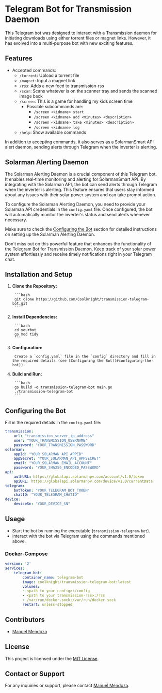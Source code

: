 # Telegram Bot for Transmission Daemon

This Telegram bot was designed to interact with a Transmission daemon for initiating downloads using either torrent files or magnet links. However, it has evolved into a multi-purpose bot with new exciting features.

## Features

- Accepted commands:
  - `/torrent`: Upload a torrent file
  - `/magnet`: Input a magnet link
  - `/rss`: Adds a new feed to transmission-rss
  - `/scan`: Scans whatever is on the scanner tray and sends the scanned image back
  - `/screen`: This is a game for handling my kids screen time
    - Possible subcommands are:
	  -  `/screen <kidname> start`
	  -  `/screen <kidname> add <minutes> <description>`
	  -  `/screen <kidname> take <minutes> <description>`
	  -  `/screen <kidname> log`
  - `/help`: Show available commands

In addition to accepting commands, it also serves as a SolarmanSmart API alert daemon, sending alerts through Telegram when the inverter is alerting.

## Solarman Alerting Daemon
The Solarman Alerting Daemon is a crucial component of this Telegram bot. It enables real-time monitoring and alerting for SolarmanSmart API. By integrating with the Solarman API, the bot can send alerts through Telegram when the inverter is alerting. This feature ensures that users stay informed about any issues with their solar power system and can take prompt action.

To configure the Solarman Alerting Daemon, you need to provide your Solarman API credentials in the `config.yaml` file. Once configured, the bot will automatically monitor the inverter's status and send alerts whenever necessary.

Make sure to check the [Configuring the Bot](#configuring-the-bot) section for detailed instructions on setting up the Solarman Alerting Daemon.

Don't miss out on this powerful feature that enhances the functionality of the Telegram Bot for Transmission Daemon. Keep track of your solar power system effortlessly and receive timely notifications right in your Telegram chat.

## Installation and Setup

1. **Clone the Repository:**

        ```bash
        git clone https://github.com/Coolknight/transmission-telegram-bot.git
        ```

2. **Install Dependencies:**

        ```bash
        cd yourbot
        go mod tidy
        ```

3. **Configuration:**

        Create a `config.yaml` file in the `config` directory and fill in the required details (see [Configuring the Bot](#configuring-the-bot)).

4. **Build and Run:**

        ```bash
        go build -o transmission-telegram-bot main.go
        ./transmission-telegram-bot
        ```

## Configuring the Bot

Fill in the required details in the `config.yaml` file:

```yaml
transmission:
    url: "transmission_server_ip_address"
    user: "YOUR_TRANSMISSION_USERNAME"
    password: "YOUR_TRANSMISSION_PASSWORD"
solarman:
    appId: "YOUR_SOLARMAN_API_APPID"
    appSecret: "YOUR_SOLARMAN_API_APPSECRET"
    email: "YOUR_SOLARMAN_EMAIL_ACCOUNT"
    password: "YOUR_SHA256_ENCODED_PASSWORD"
api:
    authURL: https://globalapi.solarmanpv.com/account/v1.0/token
    apiURL: https://globalapi.solarmanpv.com/device/v1.0/currentData
telegram:
    botToken: "YOUR_TELEGRAM_BOT_TOKEN"
    chatID: "YOUR_TELEGRAM_CHATID"
device:
    deviceSn: "YOUR_DEVICE_SN"
```

## Usage

- Start the bot by running the executable (`transmission-telegram-bot`).
- Interact with the bot via Telegram using the commands mentioned above.

### Docker-Compose

```yaml
version: '2'
services:
    telegram-bot:
        container_name: telegram-bot
        image: coolknight/transmission-telegram-bot:latest
        volumes:
        - <path to your config>:/config
        - <path to your transmission-rss>:/rss
        - /var/run/docker.sock:/var/run/docker.sock
        restart: unless-stopped
```

## Contributors

- [Manuel Mendoza](https://github.com/Coolknight)

## License

This project is licensed under the [MIT License](LICENSE).

## Contact or Support

For any inquiries or support, please contact [Manuel Mendoza](mailto:manumb@gmail.com).
